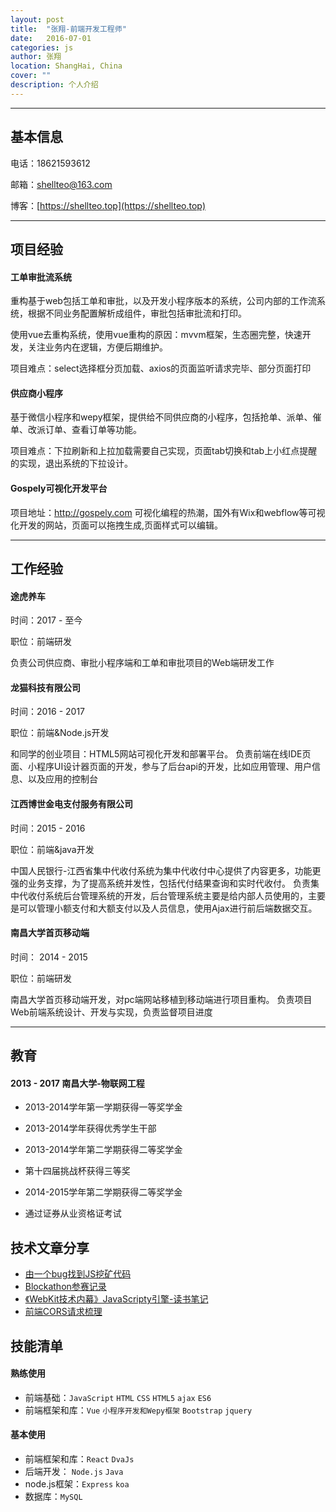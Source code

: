 ```yaml
---
layout: post
title:  "张翔-前端开发工程师"
date:   2016-07-01
categories: js
author: 张翔
location: ShangHai, China
cover: ""
description: 个人介绍
---
```

---

## 基本信息
电话：18621593612

邮箱：shellteo@163.com

博客：[https://shellteo.top](https://shellteo.top) 


---

## 项目经验
#### 工单审批流系统
重构基于web包括工单和审批，以及开发小程序版本的系统，公司内部的工作流系统，根据不同业务配置解析成组件，审批包括审批流和打印。

使用vue去重构系统，使用vue重构的原因：mvvm框架，生态圈完整，快速开发，关注业务内在逻辑，方便后期维护。

项目难点：select选择框分页加载、axios的页面监听请求完毕、部分页面打印


#### 供应商小程序
基于微信小程序和wepy框架，提供给不同供应商的小程序，包括抢单、派单、催单、改派订单、查看订单等功能。

项目难点：下拉刷新和上拉加载需要自己实现，页面tab切换和tab上小红点提醒的实现，退出系统的下拉设计。

#### Gospely可视化开发平台
项目地址：http://gospely.com
可视化编程的热潮，国外有Wix和webflow等可视化开发的网站，页面可以拖拽生成,页面样式可以编辑。


---

## 工作经验
#### 途虎养车
时间：2017 - 至今 

职位：前端研发

负责公司供应商、审批小程序端和工单和审批项目的Web端研发工作

#### 龙猫科技有限公司
时间：2016 - 2017 

职位：前端&Node.js开发

和同学的创业项目：HTML5网站可视化开发和部署平台。
负责前端在线IDE页面、小程序UI设计器页面的开发，参与了后台api的开发，比如应用管理、用户信息、以及应用的控制台

#### 江西博世金电支付服务有限公司
时间：2015 - 2016

职位：前端&java开发

中国人民银行-江西省集中代收付系统为集中代收付中心提供了内容更多，功能更强的业务支撑，为了提高系统并发性，包括代付结果查询和实时代收付。 
负责集中代收付系统后台管理系统的开发，后台管理系统主要是给内部人员使用的，主要是可以管理小额支付和大额支付以及人员信息，使用Ajax进行前后端数据交互。

#### 南昌大学首页移动端
时间： 2014 - 2015

职位：前端研发

南昌大学首页移动端开发，对pc端网站移植到移动端进行项目重构。 
负责项目Web前端系统设计、开发与实现，负责监督项目进度

---

## 教育
#### 2013 - 2017 南昌大学-物联网工程

- 2013-2014学年第一学期获得一等奖学金

- 2013-2014学年获得优秀学生干部

- 2013-2014学年第二学期获得二等奖学金

- 第十四届挑战杯获得三等奖

- 2014-2015学年第二学期获得二等奖学金

- 通过证券从业资格证考试

## 技术文章分享
 - [由一个bug找到JS挖矿代码](https://mp.weixin.qq.com/s/fLGaVR-F8hFtZmHMFaNB4A) 
 - [Blockathon参赛记录](https://mp.weixin.qq.com/s/dv6DHh--IxGZ0gL33ivVgg) 
 - [《WebKit技术内幕》JavaScripty引擎-读书笔记](https://shellteo.top/webkit-js-engine/) 
 - [前端CORS请求梳理](https://shellteo.top/webkit-js-engine/) 


## 技能清单
#### 熟练使用
- 前端基础：`JavaScript`  `HTML`  `CSS`  `HTML5`  `ajax`  `ES6`
- 前端框架和库：`Vue`  `小程序开发和Wepy框架`  `Bootstrap`  `jquery`

#### 基本使用
- 前端框架和库：`React`  `DvaJs`
- 后端开发： `Node.js`  `Java`
- node.js框架：`Express`  `koa`
- 数据库：`MySQL`
